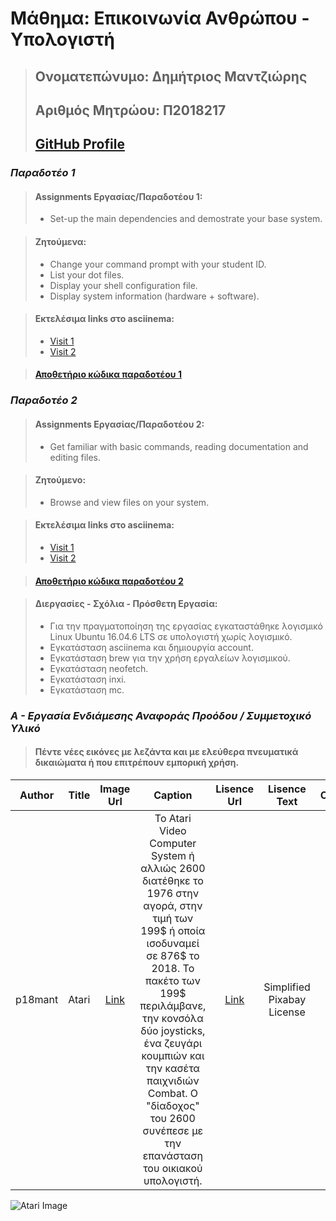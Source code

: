 # Μάθημα: Επικοινωνία Ανθρώπου - Υπολογιστή
> ## **Ονοματεπώνυμο: Δημήτριος Μαντζιώρης**
> ## **Αριθμός Μητρώου: Π2018217** 
> ## **[GitHub Profile](https://github.com/p18mant)**

### ***Παραδοτέο 1***
> #### **Assignments Εργασίας/Παραδοτέου 1:**
> - Set-up the main dependencies and demostrate your base system.

> #### **Ζητούμενα:**
> - Change your command prompt with your student ID.
> - List your dot files.
> - Display your shell configuration file.
> - Display system information (hardware + software).

> #### **Εκτελέσιμα links στο asciinema:**
> - [Visit 1](https://asciinema.org/a/275323)
> - [Visit 2](https://asciinema.org/a/275329)

> #### **[Αποθετήριο κώδικα παραδοτέου 1](https://github.com/p18mant/hci/edit/2018217/projects/2018217/README.md)**

### ***Παραδοτέο 2***
> #### **Assignments Εργασίας/Παραδοτέου 2:**
> - Get familiar with basic commands, reading documentation and editing files.

> #### **Ζητούμενο:**
> - Browse and view files on your system.

> #### **Εκτελέσιμα links στο asciinema:**
> - [Visit 1](https://asciinema.org/a/277765)
> - [Visit 2](https://asciinema.org/a/277772)

> #### **[Αποθετήριο κώδικα παραδοτέου 2](https://github.com/p18mant/hci/edit/2018217/projects/2018217/README.md)**

> #### **Διεργασίες - Σχόλια - Πρόσθετη Εργασία:**
> - Για την πραγματοποίηση της εργασίας εγκαταστάθηκε λογισμικό Linux Ubuntu 16.04.6 LTS σε υπολογιστή χωρίς λογισμικό.
> - Εγκατάσταση asciinema και δημιουργία account.
> - Εγκατάσταση brew για την χρήση εργαλείων λογισμικού.
> - Εγκατάσταση neofetch.
> - Εγκατάσταση inxi.
> - Εγκατάσταση mc.


### ***Α - Εργασία Ενδιάμεσης Αναφοράς Προόδου / Συμμετοχικό Υλικό***
> #### **Πέντε νέες εικόνες με λεζάντα και με ελεύθερα πνευματικά δικαιώματα ή που επιτρέπουν εμπορική χρήση.**


| Author |  Title | Image Url|Caption |Lisence Url|Lisence Text|Categories|Tags|
| :---:  |  :---: | :---:    |:---:    |:---:      |:---:       |:---:     |:---:|
| p18mant|  Atari | [Link](https://pixabay.com/images/id-2202528/)|Το Atari Video Computer System ή αλλιώς 2600 διατέθηκε το 1976 στην αγορά, στην τιμή των 199$ ή οποία ισοδυναμεί σε 876$ το 2018. Το πακέτο των 199$ περιλάμβανε, την κονσόλα δύο joysticks, ένα ζευγάρι κουμπιών και την κασέτα παιχνιδιών Combat. O "δίαδοχος" του 2600 συνέπεσε με την επανάσταση του οικιακού υπολογιστή.|[Link](https://pixabay.com/el/service/license/)|Simplified Pixabay License|Video Games|Atari Inc.|

![Atari Image](https://pixabay.com/el/photos/%CE%BA%CE%BF%CE%BD%CF%83%CF%8C%CE%BB%CE%B1-%CF%80%CE%B1%CE%B9%CF%87%CE%BD%CE%B9%CE%B4%CE%B9%CF%8E%CE%BD-%CE%B2%CE%AF%CE%BD%CF%84%CE%B5%CE%BF-video-game-2202528/)
